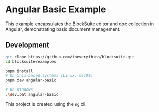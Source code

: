 # Angular Basic Example

This example encapsulates the BlockSuite editor and doc collection in Angular, demonstrating basic document management.

## Development

```sh
git clone https://github.com/toeverything/blocksuite.git
cd blocksuite/examples

pnpm install
# On Unix-based systems (Linux, macOS)
pnpm dev angular-basic

# On Windows
.\dev.bat angular-basic
```

This project is created using the `ng` cli.
